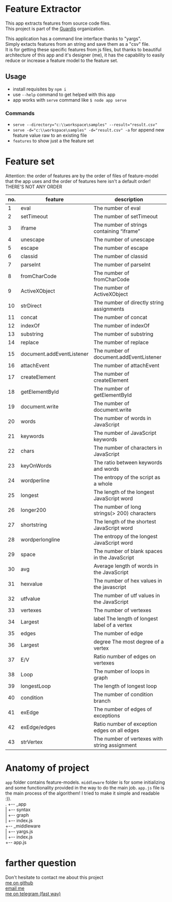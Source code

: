 # Feature Extractor
This app extracts features from source code files.  
This project is part of the [Guardjs](https://guardjs.github.io) organization.

This application has a command line interface thanks to "yargs".  
Simply extacts features from an string and save them as a "csv" file.  
It is for getting these specific features from js files, but thanks to beautiful architecture of this app and it's designer (me), it has the capability to easily reduce or increase a feature model to the feature set. 

## Usage  
* install requisites by `npm i`
* use `--help` command to get helped with this app
* app works with `serve` command like `$ node app serve`

### Commands
* `serve --directory="c:\\workspace\samples" --result="result.csv"`
* `serve -d="c:\\workspace\samples" -d="result.csv" -a` for append new feature value raw to an existing file
* `features` to show just a the feature set

# Feature set
Attention: the order of features are by the order of files of feature-model that the app uses and the order of features here isn't a default order! THERE'S NOT ANY ORDER  

 no. |          feature          |                  description                  
---|-------------------------|---------------------------------------------
  1  |           eval            |              The number of eval               
  2  |        setTimeout         |           The number of setTimeout            
  3  |          iframe           |   The number of strings containing “iframe”   
  4  |         unescape          |            The number of unescape             
  5  |          escape           |             The number of escape              
  6  |          classid          |             The number of classid             
  7  |         parseInt          |            The number of parseInt             
  8  |       fromCharCode        |          The number of fromCharCode           
  9  |       ActiveXObject       |          The number of ActiveXObject          
 10  |         strDirect         |   The number of directly string assignments   
 11  |          concat           |             The number of concat              
 12  |          indexOf          |             The number of indexOf             
 13  |         substring         |            The number of substring            
 14  |          replace          |             The number of replace             
 15  | document.addEventListener |    The number of document.addEventListener    
 16  |        attachEvent        |           The number of attachEvent           
 17  |       createElement       |          The number of createElement          
 18  |      getElementById       |         The number of getElementById          
 19  |      document.write       |         The number of document.write          
 20  |           words           |       The number of words in JavaScript       
 21  |         keywords          |       The number of JavaScript keywords       
 22  |           chars           |    The number of characters in JavaScript     
 23  |        keyOnWords         |     The ratio between keywords and words      
 24  |        wordperline        |     The entropy of the script as a whole      
 25  |          longest          |   The length of the longest JavaScript word   
 26  |         longer200         | The number of long strings(> 200) characters  
 27  |        shortstring        |  The length of the shortest JavaScript word   
 28  |      wordperlongline      |  The entropy of the longest JavaScript word   
 29  |           space           | The number of blank spaces in the JavaScript  
 30  |            avg            |   Average length of words in the JavaScript   
 31  |         hexvalue          |  The number of hex values in the javascript   
 32  |         utfvalue          |  The number of utf values in the JavaScript   
 33  |         vertexes          |            The number of vertexes             
 34  |          Largest          | label	The length of longest label of a vertex  
 35  |           edges           |              The number of edge               
 36  |          Largest          |       degree	The most degree of a vertex       
 37  |            E/V            |       Ratio number of edges on vertexes       
 38  |           Loop            |         The number of loops in graph          
 39  |        longestLoop        |          The length of longest loop           
 40  |         condition         |        The number of condition branch         
 41  |          exEdge           |       The number of edges of exceptions       
 42  |       exEdge/edges        | Ratio number of exception edges on all edges  
 43  |         strVertex         | The number of vertexes with string assignment 


# Anatomy of project
`app` folder contains feature-models.
`middleware` folder is for some initializing and some functionality provided in the way to do the main job.
`app.js` file is the main process of the algorithem! I tried to make it simple and readable :)).  
.
+-- _app  
|   +-- syntax  
|   +-- graph  
|   +-- index.js  
+-- _middleware  
|   +-- yargs.js  
|   +-- index.js  
+-- app.js

# farther question
Don't hesitate to contact me about this project  
[me on github](https://github.com/easa)  
[email me](mailto:easanodehi@gmail.com)  
[me on telegram (fast way)](https://t.me/eisanodehi)  